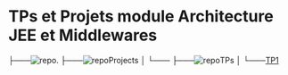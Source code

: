 
# TPs et Projets module Architecture JEE et Middlewares




├───![repo](:https://cdn.jsdelivr.net/gh/Readme-Workflows/Readme-Icons@main/icons/octicons/Repository.svg).
    ├───![repo](:https://cdn.jsdelivr.net/gh/Readme-Workflows/Readme-Icons@main/icons/octicons/Repository.svg)Projects
    │   └───
    ├───![repo](:https://cdn.jsdelivr.net/gh/Readme-Workflows/Readme-Icons@main/icons/octicons/Repository.svg)TPs
    │   └───[TP1](https://github.com/m0hamedAit/mohamed-aitihie-JEE/tree/main/TPs/TP1)

